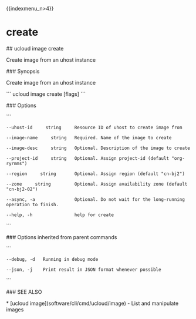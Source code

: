 {{indexmenu_n>4}}

# create

\#\# ucloud image create

Create image from an uhost instance

\#\#\# Synopsis

Create image from an uhost instance

\`\`\` ucloud image create \[flags\] \`\`\`

\#\#\# Options

\`\`\`

``` 
--uhost-id     string     Resource ID of uhost to create image from 
```

``` 
--image-name     string   Required. Name of the image to create 
```

``` 
--image-desc     string   Optional. Description of the image to create 
```

``` 
--project-id     string   Optional. Assign project-id (default "org-ryrmms") 
```

``` 
--region     string       Optional. Assign region (default "cn-bj2") 
```

``` 
--zone     string         Optional. Assign availability zone (default "cn-bj2-02") 
```

``` 
--async, -a               Optional. Do not wait for the long-running operation to finish. 
```

``` 
--help, -h                help for create 
```

\`\`\`

\#\#\# Options inherited from parent commands

\`\`\`

``` 
--debug, -d   Running in debug mode 
```

``` 
--json, -j    Print result in JSON format whenever possible 
```

\`\`\`

\#\#\# SEE ALSO

\* \[ucloud image\](software/cli/cmd/ucloud/image) - List and manipulate
images
